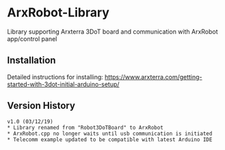 ArxRobot-Library
================

Library supporting Arxterra 3DoT board and communication with ArxRobot app/control panel

Installation
------------

Detailed instructions for installing:
https://www.arxterra.com/getting-started-with-3dot-initial-arduino-setup/

Version History
--------------
```
v1.0 (03/12/19)
* Library renamed from "Robot3DoTBoard" to ArxRobot
* ArxRobot.cpp no longer waits until usb communication is initiated
* Telecomm example updated to be compatible with latest Arduino IDE
```
